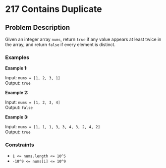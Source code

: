 # 217 Contains Duplicate

## Problem Description

Given an integer array `nums`, return `true` if any value appears at least twice in the array, and return `false` if every element is distinct.

### Examples

**Example 1:**

Input: `nums = [1, 2, 3, 1]`  
Output: `true`

**Example 2:**

Input: `nums = [1, 2, 3, 4]`  
Output: `false`

**Example 3:**

Input: `nums = [1, 1, 1, 3, 3, 4, 3, 2, 4, 2]`  
Output: `true`

### Constraints

- `1 <= nums.length <= 10^5`
- `-10^9 <= nums[i] <= 10^9`